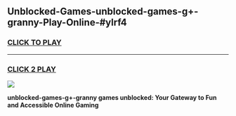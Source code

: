 
## Unblocked-Games-unblocked-games-g+-granny-Play-Online-#ylrf4
<h3>
<a href="https://premium.freeplayer.one?title=unblocked-games-g+-granny&ref=27F">CLICK TO PLAY</a></h3>
<hr>

<h3>
<a href="https://premium.freeplayer.one?title=unblocked-games-g+-granny&ref=27F">CLICK 2 PLAY</a>
  
</h3>

<a href="https://premium.freeplayer.one?title=unblocked-games-g+-granny&ref=27F"><img src="https://clearcache.store/games.png"></a>


**unblocked-games-g+-granny games unblocked: Your Gateway to Fun and Accessible Online Gaming**
